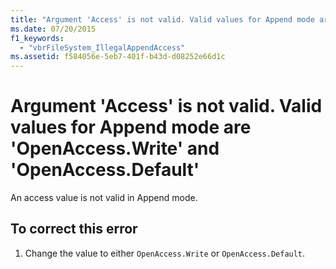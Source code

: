 ```yaml
---
title: "Argument 'Access' is not valid. Valid values for Append mode are 'OpenAccess.Write' and 'OpenAccess.Default'"
ms.date: 07/20/2015
f1_keywords: 
  - "vbrFileSystem_IllegalAppendAccess"
ms.assetid: f584056e-5eb7-401f-b43d-d08252e66d1c
---
```

# Argument 'Access' is not valid. Valid values for Append mode are 'OpenAccess.Write' and 'OpenAccess.Default'
An access value is not valid in Append mode.  
  
## To correct this error  
  
1. Change the value to either `OpenAccess.Write` or `OpenAccess.Default`.
